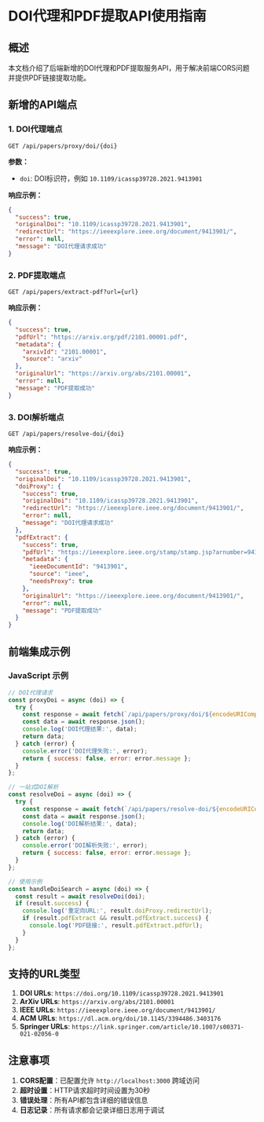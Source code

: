 # DOI代理和PDF提取API使用指南

## 概述

本文档介绍了后端新增的DOI代理和PDF提取服务API，用于解决前端CORS问题并提供PDF链接提取功能。

## 新增的API端点

### 1. DOI代理端点
```
GET /api/papers/proxy/doi/{doi}
```

**参数：**
- `doi`: DOI标识符，例如 `10.1109/icassp39728.2021.9413901`

**响应示例：**
```json
{
  "success": true,
  "originalDoi": "10.1109/icassp39728.2021.9413901",
  "redirectUrl": "https://ieeexplore.ieee.org/document/9413901/",
  "error": null,
  "message": "DOI代理请求成功"
}
```

### 2. PDF提取端点
```
GET /api/papers/extract-pdf?url={url}
```

**响应示例：**
```json
{
  "success": true,
  "pdfUrl": "https://arxiv.org/pdf/2101.00001.pdf",
  "metadata": {
    "arxivId": "2101.00001",
    "source": "arxiv"
  },
  "originalUrl": "https://arxiv.org/abs/2101.00001",
  "error": null,
  "message": "PDF提取成功"
}
```

### 3. DOI解析端点
```
GET /api/papers/resolve-doi/{doi}
```

**响应示例：**
```json
{
  "success": true,
  "originalDoi": "10.1109/icassp39728.2021.9413901",
  "doiProxy": {
    "success": true,
    "originalDoi": "10.1109/icassp39728.2021.9413901",
    "redirectUrl": "https://ieeexplore.ieee.org/document/9413901/",
    "error": null,
    "message": "DOI代理请求成功"
  },
  "pdfExtract": {
    "success": true,
    "pdfUrl": "https://ieeexplore.ieee.org/stamp/stamp.jsp?arnumber=9413901",
    "metadata": {
      "ieeeDocumentId": "9413901",
      "source": "ieee",
      "needsProxy": true
    },
    "originalUrl": "https://ieeexplore.ieee.org/document/9413901/",
    "error": null,
    "message": "PDF提取成功"
  }
}
```

## 前端集成示例

### JavaScript 示例

```javascript
// DOI代理请求
const proxyDoi = async (doi) => {
  try {
    const response = await fetch(`/api/papers/proxy/doi/${encodeURIComponent(doi)}`);
    const data = await response.json();
    console.log('DOI代理结果:', data);
    return data;
  } catch (error) {
    console.error('DOI代理失败:', error);
    return { success: false, error: error.message };
  }
};

// 一站式DOI解析
const resolveDoi = async (doi) => {
  try {
    const response = await fetch(`/api/papers/resolve-doi/${encodeURIComponent(doi)}`);
    const data = await response.json();
    console.log('DOI解析结果:', data);
    return data;
  } catch (error) {
    console.error('DOI解析失败:', error);
    return { success: false, error: error.message };
  }
};

// 使用示例
const handleDoiSearch = async (doi) => {
  const result = await resolveDoi(doi);
  if (result.success) {
    console.log('重定向URL:', result.doiProxy.redirectUrl);
    if (result.pdfExtract && result.pdfExtract.success) {
      console.log('PDF链接:', result.pdfExtract.pdfUrl);
    }
  }
};
```

## 支持的URL类型

1. **DOI URLs**: `https://doi.org/10.1109/icassp39728.2021.9413901`
2. **ArXiv URLs**: `https://arxiv.org/abs/2101.00001`
3. **IEEE URLs**: `https://ieeexplore.ieee.org/document/9413901/`
4. **ACM URLs**: `https://dl.acm.org/doi/10.1145/3394486.3403176`
5. **Springer URLs**: `https://link.springer.com/article/10.1007/s00371-021-02056-0`

## 注意事项

1. **CORS配置**：已配置允许 `http://localhost:3000` 跨域访问
2. **超时设置**：HTTP请求超时时间设置为30秒
3. **错误处理**：所有API都包含详细的错误信息
4. **日志记录**：所有请求都会记录详细日志用于调试 